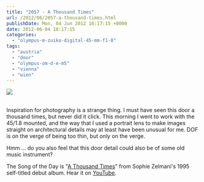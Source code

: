 ```yaml
---
title: "2057 - A Thousand Times"
url: /2012/06/2057-a-thousand-times.html
publishDate: Mon, 04 Jun 2012 16:17:15 +0000
date: 2012-06-04 18:17:15
categories: 
  - "olympus-m-zuiko-digital-45-mm-f1-8"
tags: 
  - "austria"
  - "door"
  - "olympus-om-d-e-m5"
  - "vienna"
  - "wien"
---
```

<div class="container">
<div class="center"><a target="_blank" href="https://d25zfm9zpd7gm5.cloudfront.net/1200x1200/2012/20120604_081817_lr.jpg"><img src="https://d25zfm9zpd7gm5.cloudfront.net/0600x0600/2012/20120604_081817_lr.jpg" /></a></div>
</div>
<br />

Inspiration for photography is a strange thing. I must have seen this door a thousand times, but never did it click. This morning I went to work with the 45/1.8 mounted, and the way that I used a portrait lens to make images straight on architectural details may at least have been unusual for me. DOF is on the verge of being too thin, but only on the verge.

 Hmm ... do you also feel that this door detail could also be of some old music instrument?

The Song of the Day is "<a href="http://www.lyricsmode.com/lyrics/s/sophie_zelmani/a_thousand_times.html" target="_blank">A Thousand Times</a>" from Sophie Zelmani's 1995 self-titled debut album. Hear it on <a href="http://www.youtube.com/watch?v=kn27wDBS-xQ" target="_blank">YouTube</a>.
